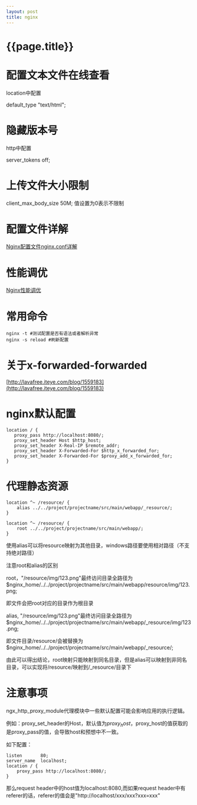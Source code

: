 ```yaml
---
layout: post
title: nginx
---
```

{{page.title}}
===============

# 配置文本文件在线查看

location中配置

default_type "text/html";

# 隐藏版本号

http中配置

server_tokens off;

# 上传文件大小限制

client_max_body_size  50M;
值设置为0表示不限制

# 配置文件详解

[Nginx配置文件nginx.conf详解](http://www.cnblogs.com/gide/p/6180251.html)

# 性能调优

[Nginx性能调优](http://www.jianshu.com/p/024b33d1a1a1)

# 常用命令

```
nginx -t #测试配置是否有语法或者解析异常
nginx -s reload #刷新配置
```

# 关于x-forwarded-forwarded

[http://lavafree.iteye.com/blog/1559183](http://lavafree.iteye.com/blog/1559183)

# nginx默认配置

```
location / {
   proxy_pass http://localhost:8080/;
   proxy_set_header Host $http_host;
   proxy_set_header X-Real-IP $remote_addr;
   proxy_set_header X-Forwarded-For $http_x_forwarded_for;
   proxy_set_header X-Forwarded-For $proxy_add_x_forwarded_for;
}
```

# 代理静态资源

```
location ^~ /resource/ {
    alias ../../project/projectname/src/main/webapp/_resource/;
}

location ^~ /resource/ {
    root ../../project/projectname/src/main/webapp/;
}
```

使用alias可以将resource映射为其他目录，windows路径要使用相对路径（不支持绝对路径）

注意root和alias的区别

root，"/resource/img/123.png"最终访问目录全路径为$nginx_home/../../project/projectname/src/main/webapp/resource/img/123.png;

即文件会把root对应的目录作为根目录

alias, "/resource/img/123.png"最终访问目录全路径为$nginx_home/../../project/projectname/src/main/webapp/_resource/img/123.png;

即文件目录/resource/会被替换为$nginx_home/../../project/projectname/src/main/webapp/_resource/;

由此可以得出结论，root映射只能映射到同名目录，但是alias可以映射到非同名目录，可以实现将/resource/映射到/_resource/目录下


# 注意事项

ngx_http_proxy_module代理模块中一些默认配置可能会影响应用的执行逻辑。

例如：proxy_set_header的Host，默认值为$proxy_host，$proxy_host的值获取的是proxy_pass的值，会导致host和预想中不一致。

如下配置：

```
listen       80;
server_name  localhost;
location / {
    proxy_pass http://localhost:8080/;
}
```

那么request header中的host值为localhost:8080,而如果request header中有referer的话，referer的值会是"http://localhost/xxx/xxx?xxx=xxx"
